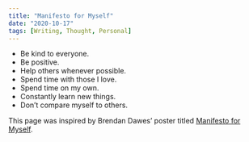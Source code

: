 ```yaml
---
title: "Manifesto for Myself"
date: "2020-10-17"
tags: [Writing, Thought, Personal]
---
```


* Be kind to everyone.
* Be positive.
* Help others whenever possible.
* Spend time with those I love.
* Spend time on my own.
* Constantly learn new things.
* Don’t compare myself to others.

This page was inspired by Brendan Dawes’ poster titled [Manifesto for Myself](https://producedforuse.com/products/manifestoformyself).
